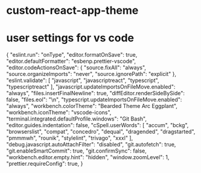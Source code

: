 # custom-react-app-theme

# user settings for vs code

{
"eslint.run": "onType",
"editor.formatOnSave": true,
"editor.defaultFormatter": "esbenp.prettier-vscode",
"editor.codeActionsOnSave": {
"source.fixAll": "always",
"source.organizeImports": "never",
"source.ignorePath": "explicit"
},
"eslint.validate": [
"javascript",
"javascriptreact",
"typescript",
"typescriptreact"
],
"javascript.updateImportsOnFileMove.enabled": "always",
"files.insertFinalNewline": true,
"diffEditor.renderSideBySide": false,
"files.eol": "\n",
"typescript.updateImportsOnFileMove.enabled": "always",
"workbench.colorTheme": "Bearded Theme Arc Eggplant",
"workbench.iconTheme": "vscode-icons",
"terminal.integrated.defaultProfile.windows": "Git Bash",
"editor.guides.indentation": false,
"cSpell.userWords": [
"accum",
"bckg",
"browserslist",
"compat",
"concedro",
"dequal",
"dragended",
"dragstarted",
"pmmmwh",
"rounik",
"stylelint",
"trivago",
"xxxl"
],
"debug.javascript.autoAttachFilter": "disabled",
"git.autofetch": true,
"git.enableSmartCommit": true,
"git.confirmSync": false,
"workbench.editor.empty.hint": "hidden",
"window.zoomLevel": 1,
"prettier.requireConfig": true,
}
